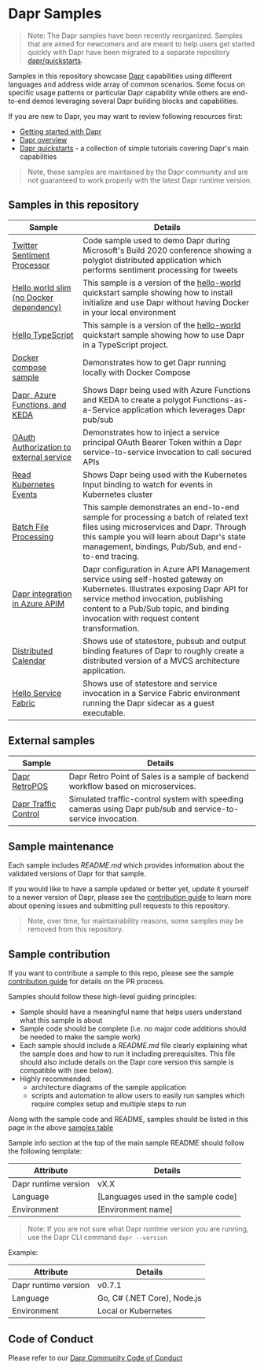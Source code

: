 # Dapr Samples

>Note: The Dapr samples have been recently reorganized. Samples that are aimed for newcomers and are meant to help users get started quickly with Dapr have been migrated to a separate repository [dapr/quickstarts](https://github.com/dapr/quickstarts).

Samples in this repository showcase [Dapr](https://dapr.io/) capabilities using different languages and address wide array of common scenarios. Some focus on specific usage patterns or particular Dapr capability while others are end-to-end demos leveraging several Dapr building blocks and capabilities.

If you are new to Dapr, you may want to review following resources first:

* [Getting started with Dapr](https://docs.dapr.io/getting-started/)
* [Dapr overview](https://docs.dapr.io/concepts/overview/) 
* [Dapr quickstarts](https://github.com/dapr/quickstarts) - a collection of simple tutorials covering Dapr's main capabilities

> Note, these samples are maintained by the Dapr community and are not guaranteed to work properly with the latest Dapr runtime version.

## Samples in this repository

| Sample | Details |
|------|-------|
| [Twitter Sentiment Processor](./twitter-sentiment-processor) | Code sample used to demo Dapr during Microsoft's Build 2020 conference showing a polyglot distributed application which performs sentiment processing for tweets |
| [Hello world slim (no Docker dependency)](./hello-dapr-slim) | This sample is a version of the [hello-world](https://github.com/dapr/quickstarts/tree/master/hello-world) quickstart sample showing how to install initialize and use Dapr without having Docker in your local environment |
| [Hello TypeScript](./hello-typescript) | This sample is a version of the [hello-world](https://github.com/dapr/quickstarts/tree/master/hello-world) quickstart sample showing how to use Dapr in a TypeScript project. |
| [Docker compose sample](./hello-docker-compose) | Demonstrates how to get Dapr running locally with Docker Compose |
| [Dapr, Azure Functions, and KEDA](./functions-and-keda) | Shows Dapr being used with Azure Functions and KEDA to create a polygot Functions-as-a-Service application which leverages Dapr pub/sub |
| [OAuth Authorization to external service](./middleware-clientcredentials) | Demonstrates how to inject a service principal OAuth Bearer Token within a Dapr service-to-service invocation to call secured APIs |
| [Read Kubernetes Events](./read-kubernetes-events) | Shows Dapr being used with the Kubernetes Input binding to watch for events in Kubernetes cluster |
| [Batch File Processing](./batch-file-processing) | This sample demonstrates an end-to-end sample for processing a batch of related text files using microservices and Dapr. Through this sample you will learn about Dapr's state management, bindings, Pub/Sub, and end-to-end tracing. |
| [Dapr integration in Azure APIM](./dapr-apim-integration) | Dapr configuration in Azure API Management service using self-hosted gateway on Kubernetes. Illustrates exposing Dapr API for service method invocation, publishing content to a Pub/Sub topic, and binding invocation with request content transformation. |
| [Distributed Calendar](./dapr-distributed-calendar) | Shows use of statestore, pubsub and output binding features of Dapr to roughly create a distributed version of a MVCS architecture application. |
| [Hello Service Fabric](./hello-service-fabric) | Shows use of statestore and service invocation in a Service Fabric environment running the Dapr sidecar as a guest executable. |

## External samples

| Sample | Details |
|------|-------|
| [Dapr RetroPOS](https://github.com/robece/dapr-retropos) | Dapr Retro Point of Sales is a sample of backend workflow based on microservices. |
| [Dapr Traffic Control](https://github.com/edwinvw/dapr-traffic-control) | Simulated traffic-control system with speeding cameras using Dapr pub/sub and service-to-service invocation. |

## Sample maintenance

Each sample includes *README.md* which provides information about the validated versions of Dapr for that sample.

If you would like to have a sample updated or better yet, update it yourself to a newer version of Dapr, please see the [contribution guide](./CONTRIBUTING.md) to learn more about opening issues and submitting pull requests to this repository.

> Note, over time, for maintainability reasons, some samples may be removed from this repository.

## Sample contribution

If you want to contribute a sample to this repo, please see the sample [contribution guide](./CONTRIBUTING.md) for details on the PR process.

Samples should follow these high-level guiding principles:

* Sample should have a meaningful name that helps users understand what this sample is about
* Sample code should be complete (i.e. no major code additions should be needed to make the sample work)
* Each sample should include a *README.md* file clearly explaining what the sample does and how to run it including prerequisites. This file should also include details on the Dapr core version this sample is compatible with (see below).
* Highly recommended:
  * architecture diagrams of the sample application
  * scripts and automation to allow users to easily run samples which require complex setup and multiple steps to run

Along with the sample code and README, samples should be listed in this page in the above [samples table](#samples-in-this-repository)

Sample info section at the top of the main sample README should follow the following template:

| Attribute | Details |
|--------|--------|
| Dapr runtime version | vX.X |
| Language | [Languages used in the sample code] |
| Environment | [Environment name] |

>Note: If you are not sure what Dapr runtime version you are running, use the Dapr CLI command `dapr --version`

Example:

| Attribute | Details |
|--------|--------|
| Dapr runtime version | v0.7.1 |
| Language | Go, C# (.NET Core), Node.js |
| Environment | Local or Kubernetes |

## Code of Conduct

Please refer to our [Dapr Community Code of Conduct](https://github.com/dapr/community/blob/master/CODE-OF-CONDUCT.md)

